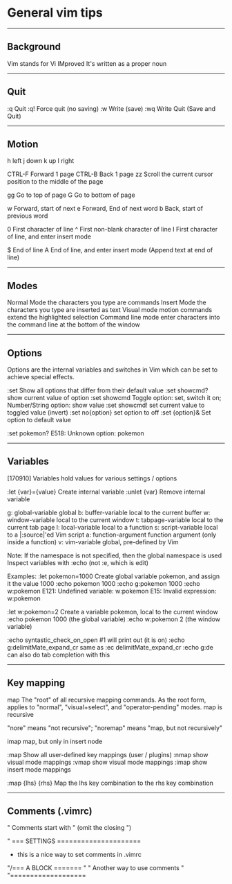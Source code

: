 # General vim tips

-----------------------------------------------------------------------------------------
## Background
Vim stands for Vi IMproved
It's written as a proper noun

-----------------------------------------------------------------------
## Quit
:q    Quit
:q!   Force quit (no saving)
:w    Write (save)
:wq   Write Quit (Save and Quit)

-----------------------------------------------------------------------
## Motion
h         left
j         down
k         up
l         right

CTRL-F    Forward 1 page
CTRL-B    Back 1 page
zz        Scroll the current cursor position to the middle of the page

gg        Go to top of page
G         Go to bottom of page

w         Forward, start of next
e         Forward, End of next word
b         Back, start of previous word

0         First character of line
^         First non-blank character of line
I         First character of line, and enter insert mode

$         End of line
A         End of line, and enter insert mode (Append text at end of line)

-----------------------------------------------------------------------
## Modes
Normal Mode         the characters you type are commands
Insert Mode         the characters you type are inserted as text
Visual mode         motion commands extend the highlighted selection
Command line mode   enter characters into the command line at the bottom of the window

-----------------------------------------------------------------------
## Options
Options are the internal variables and switches in Vim which can be set to
achieve special effects.

:set              Show all options that differ from their default value
:set showcmd?     show current value of option
:set showcmd      Toggle option: set, switch it on; Number/String option: show value
:set showcmd!     set current value to toggled value (invert)
:set no{option}   set option to off
:set {option}&    Set option to default value

:set pokemon?       E518: Unknown option: pokemon


-----------------------------------------------------------------------
## Variables
[170910]
Variables hold values for various settings / options

:let {var}={value}    Create internal variable
:unlet {var}          Remove internal variable

g: global-variable    global
b: buffer-variable    local to the current buffer
w: window-variable    local to the current window
t: tabpage-variable   local to the current tab page
l: local-variable     local to a function
s: script-variable    local to a |:source|'ed Vim script
a: function-argument  function argument (only inside a function)
v: vim-variable       global, pre-defined by Vim

Note:
If the namespace is not specified, then the global namespace is used
Inspect variables with :echo (not :e, which is edit)

Examples:
:let pokemon=1000     Create global variable pokemon, and assign it the value 1000
:echo pokemon         1000
:echo g:pokemon       1000
:echo w:pokemon       E121: Undefined variable: w:pokemon
                      E15: Invalid expression: w:pokemon

:let w:pokemon=2      Create a variable pokemon, local to the current window
:echo pokemon         1000 (the global variable)
:echo w:pokemon       2 (the window variable)

:echo syntastic_check_on_open       #1 will print out (it is on)
:echo g:delimitMate_expand_cr       same as :ec delimitMate_expand_cr
:echo g:de <Tab>                    can also do tab completion with this

-----------------------------------------------------------------------
## Key mapping
map           The "root" of all recursive mapping commands.
              As the root form, applies to "normal", "visual+select", and "operator-pending" modes.
              map is recursive

"nore"        means "not recursive"; "noremap" means "map, but not recursively"

imap          map, but only in insert node

:map          Show all user-defined key mappings (user / plugins)
:nmap         show visual mode mappings
:vmap         show visual mode mappings
:imap         show insert mode mappings

:map {lhs} {rhs}    Map the lhs key combination to the rhs key combination



-----------------------------------------------------------------------
## Comments (.vimrc)
" Comments start with " (omit the closing ")

" === SETTINGS =====================
- this is a nice way to set comments in .vimrc

"/=== A BLOCK =======
"
" Another way to use comments
"
"\===================
